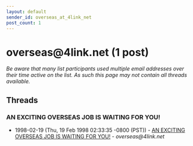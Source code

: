 ```yaml
---
layout: default
sender_id: overseas_at_4link_net
post_count: 1
---
```


# overseas<span>@</span>4link.net (1 post)

_Be aware that many list participants used multiple email addresses over their time active on the list. As such this page may not contain all threads available._

## Threads

### AN EXCITING OVERSEAS JOB IS WAITING FOR YOU!
+ 1998-02-19 (Thu, 19 Feb 1998 02:33:35 -0800 (PST)) - [AN EXCITING OVERSEAS JOB IS WAITING FOR YOU!](/archive/1998/02/683ea2aa4c6ca96023b0164c01518cf4fd9423a957e012f0e87e4d3e8ff257ef) - _overseas@4link.net_

